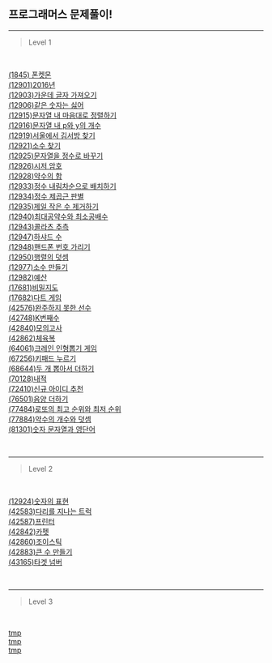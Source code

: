 ## 프로그래머스 문제풀이!

---

> Level 1

<br>

[(1845) 폰켓몬](./src/1845.js)  
[(12901)2016년](./src/12901.js)  
[(12903)가운데 글자 가져오기](./src/12903.js)  
[(12906)같은 숫자는 싫어](./src/12906.js)  
[(12915)문자열 내 마음대로 정렬하기](./src/12915.js)  
[(12916)문자열 내 p와 y의 개수](./src/12916.js)  
[(12919)서울에서 김서방 찾기](./src/12919.js)  
[(12921)소수 찾기](./src/12921.js)  
[(12925)문자열을 정수로 바꾸기](./src/12925.js)  
[(12926)시저 암호](./src/12926.js)  
[(12928)약수의 합](./src/12928.js)  
[(12933)정수 내림차순으로 배치하기](./src/12933.js)  
[(12934)정수 제곱근 판별](./src/12934.js)  
[(12935)제일 작은 수 제거하기](./src/12935.js)  
[(12940)최대공약수와 최소공배수](./src/12940.js)  
[(12943)콜라츠 추측](./src/12943.js)  
[(12947)하샤드 수](./src/12947.js)  
[(12948)핸드폰 번호 가리기](./src/12948.js)  
[(12950)행렬의 덧셈](./src/12950.js)  
[(12977)소수 만들기](./src/12977.js)  
[(12982)예산](./src/12982.js)  
[(17681)비밀지도](./src/17681.js)  
[(17682)다트 게임](./src/17682.js)  
[(42576)완주하지 못한 선수](./src/42576.js)  
[(42748)K번째수](./src/42748.js)  
[(42840)모의고사](./src/42840.js)  
[(42862)체육복](./src/42862.js)  
[(64061)크레인 인형뽑기 게임](./src/64061.js)  
[(67256)키패드 누르기](./src/67256.js)  
[(68644)두 개 뽑아서 더하기](./src/68644.js)  
[(70128)내적](./src/70128.js)  
[(72410)신규 아이디 추천](./src/72410.js)  
[(76501)음양 더하기](./src/76501.js)  
[(77484)로또의 최고 순위와 최저 순위](./src/77484.js)  
[(77884)약수의 개수와 덧셈](./src/77884.js)  
[(81301)숫자 문자열과 영단어](./src/81301.js)

<br>

---

> Level 2

<br>

[(12924)숫자의 표현](./src/12924.js)  
[(42583)다리를 지나는 트럭](./src/42583.js)  
[(42587)프린터](./src/42587.js)  
[(42842)카펫](./src/42842.js)  
[(42860)조이스틱](./src/42860.js)  
[(42883)큰 수 만들기](./src/42883.js)  
[(43165)타겟 넘버](./src/43165.js)

<br>

---

> Level 3

<br>

[tmp]()  
[tmp]()  
[tmp]()

<br>
